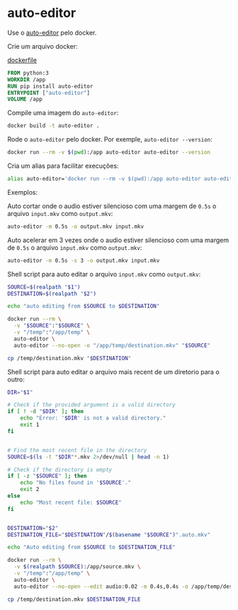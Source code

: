 # auto-editor
Use o [auto-editor](https://github.com/WyattBlue/auto-editor) pelo docker.

Crie um arquivo docker:

[dockerfile](./dockerfile)
```dockerfile
FROM python:3
WORKDIR /app
RUN pip install auto-editor
ENTRYPOINT ["auto-editor"]
VOLUME /app
```

Compile uma imagem do `auto-editor`:
```sh
docker build -t auto-editor .
```

Rode o `auto-editor` pelo docker. Por exemple, `auto-editor --version`: 
```sh
docker run --rm -v $(pwd):/app auto-editor auto-editor --version
```

Cria um alias para facilitar execuções:
```sh
alias auto-editor='docker run --rm -v $(pwd):/app auto-editor auto-editor'
```

Exemplos:

Auto cortar onde o audio estiver silencioso com uma margem de `0.5s` o arquivo `input.mkv` como `output.mkv`:
```sh
auto-editor -m 0.5s -o output.mkv input.mkv 
```

Auto acelerar em 3 vezes onde o audio estiver silencioso com uma margem de `0.5s` o arquivo `input.mkv` como `output.mkv`:
```sh
auto-editor -m 0.5s -s 3 -o output.mkv input.mkv 
```

Shell script para auto editar o arquivo `input.mkv` como `output.mkv`:
```sh
SOURCE=$(realpath "$1")
DESTINATION=$(realpath "$2")

echo "auto editing from $SOURCE to $DESTINATION"

docker run --rm \
  -v "$SOURCE":"$SOURCE" \
  -v "/temp":"/app/temp" \
  auto-editor \
  auto-editor --no-open -o "/app/temp/destination.mkv" "$SOURCE"

cp /temp/destination.mkv "$DESTINATION"
```

Shell script para auto editar o arquivo mais recent de um diretorio para o outro:
```sh
DIR="$1"

# Check if the provided argument is a valid directory
if [ ! -d "$DIR" ]; then
    echo "Error: '$DIR' is not a valid directory."
    exit 1
fi


# Find the most recent file in the directory
SOURCE=$(ls -t "$DIR"*.mkv 2>/dev/null | head -n 1)

# Check if the directory is empty
if [ -z "$SOURCE" ]; then
    echo "No files found in '$SOURCE'."
    exit 2
else
    echo "Most recent file: $SOURCE"
fi


DESTINATION="$2"
DESTINATION_FILE="$DESTINATION"/$(basename "$SOURCE")".auto.mkv"

echo "Auto editing from $SOURCE to $DESTINATION_FILE"

docker run --rm \
  -v $(realpath $SOURCE):/app/source.mkv \
  -v "/temp":"/app/temp" \
  auto-editor \
  auto-editor --no-open --edit audio:0.02 -m 0.4s,0.4s -o /app/temp/destination.mkv /app/source.mkv

cp /temp/destination.mkv $DESTINATION_FILE
```
